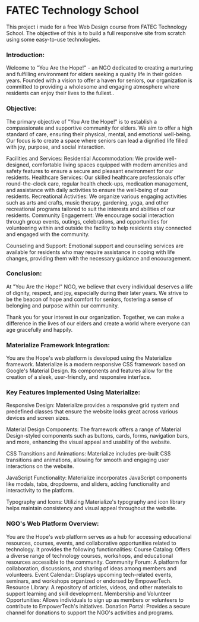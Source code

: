 <h1>FATEC Technology School</h1>
<p>This project i made for a free Web Design course from FATEC Technology School.
The objective of this is to build a full responsive site from scratch using some easy-to-use technologies.</p>

<h3>Introduction:</h3>
<p>Welcome to "You Are the Hope!" - an NGO dedicated to creating a nurturing and fulfilling environment for elders seeking a quality life in their golden years. Founded with a vision to offer a haven for seniors, our organization is committed to providing a wholesome and engaging atmosphere where residents can enjoy their lives to the fullest..</p>

<h3>Objective:</h3>

<p>The primary objective of "You Are the Hope!" is to establish a compassionate and supportive community for elders. We aim to offer a high standard of care, ensuring their physical, mental, and emotional well-being. Our focus is to create a space where seniors can lead a dignified life filled with joy, purpose, and social interaction.

  Facilities and Services:
Residential Accommodation: We provide well-designed, comfortable living spaces equipped with modern amenities and safety features to ensure a secure and pleasant environment for our residents.
Healthcare Services: Our skilled healthcare professionals offer round-the-clock care, regular health check-ups, medication management, and assistance with daily activities to ensure the well-being of our residents.
Recreational Activities: We organize various engaging activities such as arts and crafts, music therapy, gardening, yoga, and other recreational programs tailored to suit the interests and abilities of our residents.
Community Engagement: We encourage social interaction through group events, outings, celebrations, and opportunities for volunteering within and outside the facility to help residents stay connected and engaged with the community.

Counseling and Support: Emotional support and counseling services are available for residents who may require assistance in coping with life changes, providing them with the necessary guidance and encouragement.</p>

<h3>Conclusion:</h3>

<p>At "You Are the Hope!" NGO, we believe that every individual deserves a life of dignity, respect, and joy, especially during their later years. We strive to be the beacon of hope and comfort for seniors, fostering a sense of belonging and purpose within our community.

Thank you for your interest in our organization. Together, we can make a difference in the lives of our elders and create a world where everyone can age gracefully and happily.</p>

<h3>Materialize Framework Integration:</h3>

<p>You are the Hope's web platform is developed using the Materialize framework. Materialize is a modern responsive CSS framework based on Google's Material Design. Its components and features allow for the creation of a sleek, user-friendly, and responsive interface.</p>

<h3>Key Features Implemented Using Materialize:</h3>

<p>Responsive Design: Materialize provides a responsive grid system and predefined classes that ensure the website looks great across various devices and screen sizes.
  
Material Design Components: The framework offers a range of Material Design-styled components such as buttons, cards, forms, navigation bars, and more, enhancing the visual appeal and usability of the website.

CSS Transitions and Animations: Materialize includes pre-built CSS transitions and animations, allowing for smooth and engaging user interactions on the website.

JavaScript Functionality: Materialize incorporates JavaScript components like modals, tabs, dropdowns, and sliders, adding functionality and interactivity to the platform.

Typography and Icons: Utilizing Materialize's typography and icon library helps maintain consistency and visual appeal throughout the website.</p>

<h3>NGO's Web Platform Overview:</h3>

<p>You are the Hope's web platform serves as a hub for accessing educational resources, courses, events, and collaborative opportunities related to technology. It provides the following functionalities:
Course Catalog: Offers a diverse range of technology courses, workshops, and educational resources accessible to the community.
Community Forum: A platform for collaboration, discussions, and sharing of ideas among members and volunteers.
Event Calendar: Displays upcoming tech-related events, seminars, and workshops organized or endorsed by EmpowerTech.
Resource Library: A repository of articles, videos, and other materials to support learning and skill development.
Membership and Volunteer Opportunities: Allows individuals to sign up as members or volunteers to contribute to EmpowerTech's initiatives.
Donation Portal: Provides a secure channel for donations to support the NGO's activities and programs.</p>

